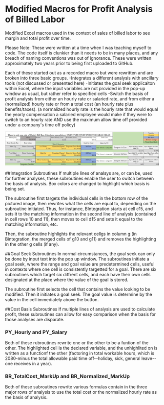 # Modified Macros for Profit Analysis of Billed Labor

Modified Excel macros used in the context of sales of billed labor to see margin and total profit over time.

Please Note: These were written at a time when I was teaching myself to code. The code itself is clunkier than it needs to be in many places, and any breach of naming conventions was out of ignorance. These were written approximately two years prior to being first uploaded to GitHub.

Each of these started out as a recorded macro but were rewritten and are broken into three basic groups.
-Integrates a different analysis with ancillary tools (not discussed or presented here)
-Initiates the goal seek applicaiton within Excel, where the input variables are not provided in the pop-up window as usual, but rather refer to specified cells
-Switch the basis of profit analysis from either an hourly rate or salaried rate, and from either a (normalized) hourly rate or from a total cost (an hourly rate plus benefits/taxes).
(a normalized hourly rate is the hourly rate that would equal the yearly compensation a salaried employee would make if they were to switch to an hourly rate AND use the maximum allow time off provided under a company's time off policy)

![excel sheet with macro buttons and accompanying data](./assets/excel-display.JPG)

##Integration Subroutines
If multiple lines of analsys are, or can be, used for further analyses, these subroutines enable the user to switch between the basis of analysis. Box colors are changed to highlight which basis is being set.

The subroutine first targets the individual cells in the bottom row of the pictured image, then rewrites what the cells are equal to, depending on the subroutine initiated. Thus, for instance, BIntegration starts at cell c15, and sets it to the matching information in the second line of analysis (contained in cell rows 10 and 11), then moves to cell d15 and sets it equal to the matching information, etc.

Then, the subroutine highlights the relevant cellgs in column g (in Bintegration, the merged cells of g10 and g11) and removes the highlighting in the other g cells (if any).

##Goal Seek Subroutines
In normal circumstances, the goal seek can only be done by input text into the pop up window. The subroutines initiate a goal seek, where the range and goal value are predetermined cells, useful in contexts where one cell is consistently targetted for a goal. There are six subroutines which target six diffrent cells, and each have their own cells designated at the place where the value of the goal is stored.

The subroutine first selects the cell that contains the value looking to be modified. Then it initiates a goal seek. The goal value is determine by the value in the cell immediately above the button.

##Cost Basis Subroutines
If multiple lines of analysis are used to calculate profit, these subroutines can allow for easy comparison when the basis for those analyses are disparate.

### PY_Hourly and PY_Salary

Both of these rubroutines rewrite one or the other to be a funtion of the other. The highlighted cell is the declared variable, and the unhighlited on is written as a functionf the other (factoring in total workable hours, which is 2080-minus the total allowable paid time off--holiday, sick, general leave--one receives in a year).

### BR_TotalCost_MarkUp and BR_Normalized_MarkUp

Both of these subroutines rewrite various formulas contain in the three major rows of analysis to use the total cost or the normalized hourly rate as the basis of analysis.
